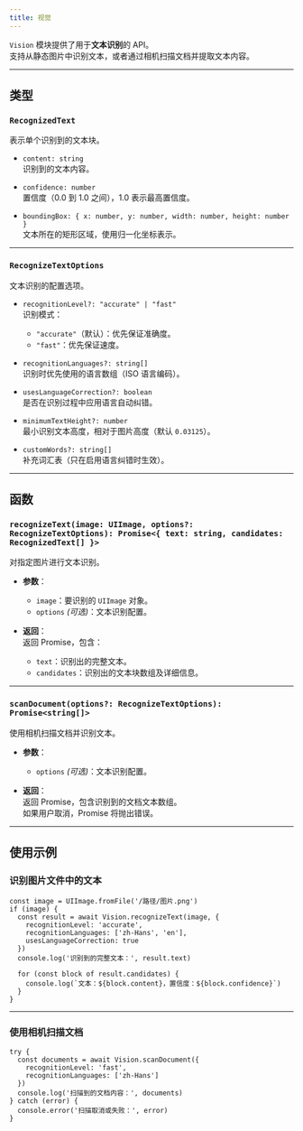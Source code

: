 ```yaml
---
title: 视觉
---
```

`Vision` 模块提供了用于**文本识别**的 API。  
支持从静态图片中识别文本，或者通过相机扫描文档并提取文本内容。  

---

## 类型

### `RecognizedText`
表示单个识别到的文本块。

- `content: string`  
  识别到的文本内容。

- `confidence: number`  
  置信度（0.0 到 1.0 之间），1.0 表示最高置信度。

- `boundingBox: { x: number, y: number, width: number, height: number }`  
  文本所在的矩形区域，使用归一化坐标表示。

---

### `RecognizeTextOptions`
文本识别的配置选项。

- `recognitionLevel?: "accurate" | "fast"`  
  识别模式：
  - `"accurate"`（默认）：优先保证准确度。
  - `"fast"`：优先保证速度。

- `recognitionLanguages?: string[]`  
  识别时优先使用的语言数组（ISO 语言编码）。

- `usesLanguageCorrection?: boolean`  
  是否在识别过程中应用语言自动纠错。

- `minimumTextHeight?: number`  
  最小识别文本高度，相对于图片高度（默认 `0.03125`）。

- `customWords?: string[]`  
  补充词汇表（只在启用语言纠错时生效）。

---

## 函数

### `recognizeText(image: UIImage, options?: RecognizeTextOptions): Promise<{ text: string, candidates: RecognizedText[] }>`
对指定图片进行文本识别。

- **参数**：
  - `image`：要识别的 `UIImage` 对象。
  - `options` *(可选)*：文本识别配置。

- **返回**：  
  返回 Promise，包含：
  - `text`：识别出的完整文本。
  - `candidates`：识别出的文本块数组及详细信息。

---

### `scanDocument(options?: RecognizeTextOptions): Promise<string[]>`
使用相机扫描文档并识别文本。

- **参数**：
  - `options` *(可选)*：文本识别配置。

- **返回**：  
  返回 Promise，包含识别到的文档文本数组。  
  如果用户取消，Promise 将抛出错误。

---

## 使用示例

### 识别图片文件中的文本
```tsx
const image = UIImage.fromFile('/路径/图片.png')
if (image) {
  const result = await Vision.recognizeText(image, {
    recognitionLevel: 'accurate',
    recognitionLanguages: ['zh-Hans', 'en'],
    usesLanguageCorrection: true
  })
  console.log('识别到的完整文本：', result.text)

  for (const block of result.candidates) {
    console.log(`文本：${block.content}，置信度：${block.confidence}`)
  }
}
```

---

### 使用相机扫描文档
```tsx
try {
  const documents = await Vision.scanDocument({
    recognitionLevel: 'fast',
    recognitionLanguages: ['zh-Hans']
  })
  console.log('扫描到的文档内容：', documents)
} catch (error) {
  console.error('扫描取消或失败：', error)
}
```